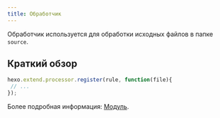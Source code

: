 ```yaml
---
title: Обработчик
---
```

Обработчик используется для обработки исходных файлов в папке `source`.

## Краткий обзор

``` js
hexo.extend.processor.register(rule, function(file){
 // ...
});
```

Более подробная информация: [Модуль](box.html).

